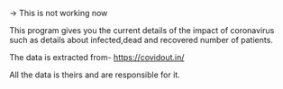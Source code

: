 -> This is not working now

This program gives you the current details of the impact of coronavirus such as details about infected,dead and recovered number of patients.

The data is extracted from- https://covidout.in/

All the data is theirs and are responsible for it.
